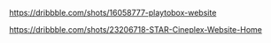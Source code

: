 https://dribbble.com/shots/16058777-playtobox-website

https://dribbble.com/shots/23206718-STAR-Cineplex-Website-Home

